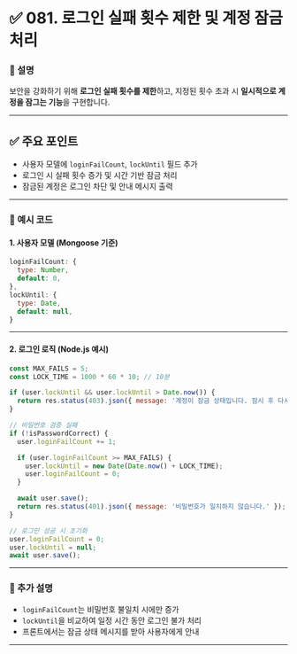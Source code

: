 # ✅ 081. 로그인 실패 횟수 제한 및 계정 잠금 처리

### 📄 설명

보안을 강화하기 위해 **로그인 실패 횟수를 제한**하고,
지정된 횟수 초과 시 **일시적으로 계정을 잠그는 기능**을 구현합니다.

---

## ✅ 주요 포인트

* 사용자 모델에 `loginFailCount`, `lockUntil` 필드 추가
* 로그인 시 실패 횟수 증가 및 시간 기반 잠금 처리
* 잠금된 계정은 로그인 차단 및 안내 메시지 출력

---

### 📁 예시 코드

#### 1. 사용자 모델 (Mongoose 기준)

```js
loginFailCount: {
  type: Number,
  default: 0,
},
lockUntil: {
  type: Date,
  default: null,
}
```

---

#### 2. 로그인 로직 (Node.js 예시)

```js
const MAX_FAILS = 5;
const LOCK_TIME = 1000 * 60 * 10; // 10분

if (user.lockUntil && user.lockUntil > Date.now()) {
  return res.status(403).json({ message: '계정이 잠금 상태입니다. 잠시 후 다시 시도하세요.' });
}

// 비밀번호 검증 실패
if (!isPasswordCorrect) {
  user.loginFailCount += 1;

  if (user.loginFailCount >= MAX_FAILS) {
    user.lockUntil = new Date(Date.now() + LOCK_TIME);
    user.loginFailCount = 0;
  }

  await user.save();
  return res.status(401).json({ message: '비밀번호가 일치하지 않습니다.' });
}

// 로그인 성공 시 초기화
user.loginFailCount = 0;
user.lockUntil = null;
await user.save();
```

---

### 📝 추가 설명

* `loginFailCount`는 비밀번호 불일치 시에만 증가
* `lockUntil`을 비교하여 일정 시간 동안 로그인 불가 처리
* 프론트에서는 잠금 상태 메시지를 받아 사용자에게 안내

---

